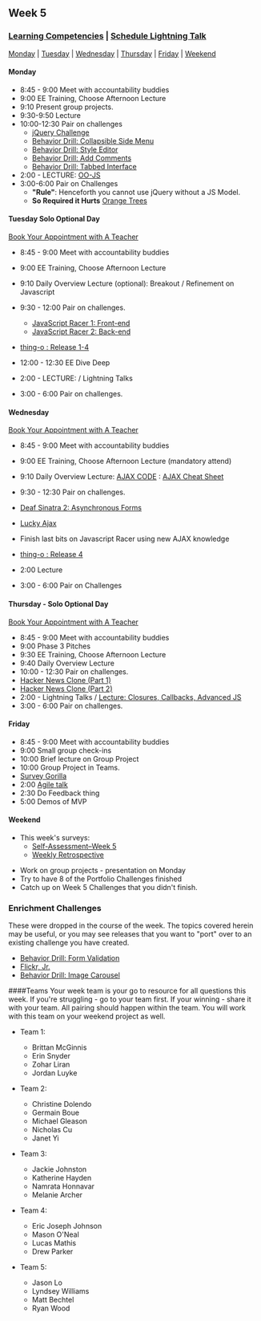 ## Week 5

### [Learning Competencies](learning-competencies/week-5-lc.md) | [Schedule Lightning Talk](lightning-talks/lt-week5.md)

[Monday](#monday) | [Tuesday](#tuesday) | [Wednesday](#wednesday) | [Thursday](#thursday) | [Friday](#friday) | [Weekend](#weekend)

#### Monday

* 8:45 - 9:00 Meet with accountability buddies
* 9:00  EE Training, Choose Afternoon Lecture
* 9:10 Present group projects.
* 9:30-9:50 Lecture
* 10:00-12:30 Pair on challenges
  * [jQuery Challenge](../../../jquery-challenge)
  * [Behavior Drill: Collapsible Side Menu](../../../behavior-drill-collapsible-side-menu-challenge)
  * [Behavior Drill: Style Editor](../../../behavior-drill-style-editor-challenge)
  * [Behavior Drill: Add Comments](../../../behavior-drill-add-comments-challenge)
  * [Behavior Drill: Tabbed Interface](../../../behavior-drill-tabbed-interface-challenge)
* 2:00 - LECTURE: [OO-JS](lectures/oo-js/README.md)
* 3:00-6:00 Pair on Challenges
  * **"Rule"**:  Henceforth you cannot use jQuery without a JS Model.
  * **So Required it Hurts** [Orange Trees](../../../orange-jasmine-challenge)


#### Tuesday Solo Optional Day

[Book Your Appointment with A Teacher](https://www.google.com/calendar/selfsched?sstoken=UUR5OG9kZlBFOFFBfGRlZmF1bHR8MTUwNDM0YjRiMDFjMzhhNWYyZjA3NjQwZDlkNjY0MGM)


* 8:45 - 9:00 Meet with accountability buddies
* 9:00  EE Training, Choose Afternoon Lecture
* 9:10 Daily Overview Lecture (optional): Breakout / Refinement on Javascript
* 9:30 - 12:00 Pair on challenges.

  * [JavaScript Racer 1: Front-end](../../../javascript-racer-1-front-end-challenge)
  * [JavaScript Racer 2: Back-end](../../../javascript-racer-2-back-end-challenge)

 * [thing-o : Release 1-4](../../../thing-o-challenge)
* 12:00 - 12:30 EE Dive Deep
* 2:00 - LECTURE: / Lightning Talks
* 3:00 - 6:00 Pair on challenges.

#### Wednesday

[Book Your Appointment with A Teacher](https://www.google.com/calendar/selfsched?sstoken=UUR5OG9kZlBFOFFBfGRlZmF1bHR8MTUwNDM0YjRiMDFjMzhhNWYyZjA3NjQwZDlkNjY0MGM)


* 8:45 - 9:00 Meet with accountability buddies
* 9:00  EE Training, Choose Afternoon Lecture  (mandatory attend)
* 9:10 Daily Overview Lecture: [AJAX CODE](lectures/ajax_code) : [AJAX Cheat Sheet](lectures/ajax_cheat_sheet.md)
* 9:30 - 12:30 Pair on challenges.
 * [Deaf Sinatra 2: Asynchronous Forms](../../../deaf-sinatra-2-asynchronous-forms-challenge)
 *  [Lucky Ajax](../../../lucky-ajax-challenge)
 * Finish last bits on Javascript Racer using new AJAX knowledge
 * [thing-o : Release 4](../../../thing-o-challenge)

* 2:00 Lecture
* 3:00 - 6:00 Pair on Challenges


#### Thursday  - Solo Optional Day
[Book Your Appointment with A Teacher](https://www.google.com/calendar/selfsched?sstoken=UUR5OG9kZlBFOFFBfGRlZmF1bHR8MTUwNDM0YjRiMDFjMzhhNWYyZjA3NjQwZDlkNjY0MGM)

* 8:45 - 9:00 Meet with accountability buddies
* 9:00 Phase 3 Pitches
* 9:30  EE Training, Choose Afternoon Lecture
* 9:40 Daily Overview Lecture
* 10:00 - 12:30 Pair on challenges.
 * [Hacker News Clone (Part 1)](../../../hacker-news-clone-part-1-challenge)
 * [Hacker News Clone (Part 2)](../../../hacker-news-clone-part-2-challenge)
* 2:00 - Lightning Talks / [Lecture: Closures, Callbacks, Advanced JS]()
* 3:00 - 6:00 Pair on challenges.

#### Friday

* 8:45 - 9:00 Meet with accountability buddies
* 9:00 Small group check-ins
* 10:00 Brief lecture on Group Project
* 10:00 Group Project in Teams.
 * [Survey Gorilla](../../../survey-gorilla-challenge)
* 2:00 [Agile talk](lecture-notes/agile.md)
* 2:30 Do Feedback thing
* 5:00 Demos of MVP

#### Weekend

- This week's surveys:
  - [Self-Assessment–Week 5](https://docs.google.com/forms/d/1B-Mizej_hfiFCX76aey-HlCXwga1_0KpYuCSMZLBS1I/viewform)
  - [Weekly Retrospective](http://bit.ly/sfretro)
* Work on group projects - presentation on Monday
* Try to have 8 of the Portfolio Challenges finished
* Catch up on Week 5 Challenges that you didn't finish.

### Enrichment Challenges

These were dropped in the course of the week.  The topics covered herein may be
useful, or you may see releases that you want to "port" over to an existing
challenge you have created.

 * [Behavior Drill: Form Validation](../../../behavior-drill-form-validation-challenge)
 * [Flickr, Jr.](../../../flickr-jr-challenge)
 * [Behavior Drill: Image Carousel](../../../behavior-drill-image-carousel-challenge)



####Teams
Your week team is your go to resource for all questions this week. If you're struggling - go to your team first.  If your winning - share it with your team.  All pairing should happen within the team.  You will work with this team on your weekend project as well.

* Team 1:
  * Brittan McGinnis
  * Erin Snyder
  * Zohar Liran
  * Jordan Luyke

* Team 2:
   * Christine Dolendo
   * Germain Boue
   * Michael Gleason
   * Nicholas Cu
   * Janet Yi

* Team 3:
  * Jackie Johnston
  * Katherine Hayden
  * Namrata Honnavar
  * Melanie Archer

* Team 4:
  * Eric Joseph Johnson
  * Mason O'Neal
  * Lucas Mathis
  * Drew Parker

* Team 5:
  * Jason Lo
  * Lyndsey Williams
  * Matt Bechtel
  * Ryan Wood

